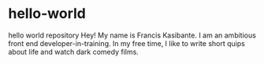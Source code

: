 # hello-world
hello world repository
Hey! My name is Francis Kasibante. I am an ambitious front end developer-in-training. In my free time, I like to write short quips about life and watch dark comedy films. 
